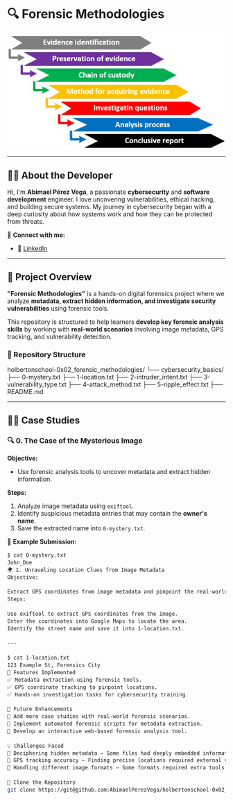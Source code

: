 # 🔍 Forensic Methodologies  
  
![Forensic Analysis](cybersec-repo3.png) 

---

## 👨‍💻 About the Developer  

Hi, I'm **Abimael Pérez Vega**, a passionate **cybersecurity** and **software development** engineer. I love uncovering vulnerabilities, ethical hacking, and building secure systems. My journey in cybersecurity began with a deep curiosity about how systems work and how they can be protected from threats.  

📌 **Connect with me:**  
- 🔗 [LinkedIn](https://www.linkedin.com/in/abimael-perez-vega-8870b6320/)   

---

## 📜 Project Overview  

**"Forensic Methodologies"** is a hands-on digital forensics project where we analyze **metadata, extract hidden information, and investigate security vulnerabilities** using forensic tools.  

This repository is structured to help learners **develop key forensic analysis skills** by working with **real-world scenarios** involving image metadata, GPS tracking, and vulnerability detection.  

### **📂 Repository Structure**  

holbertonschool-0x02_forensic_methodologies/ └── cybersecurity_basics/ ├── 0-mystery.txt ├── 1-location.txt ├── 2-intruder_intent.txt ├── 3-vulnerability_type.txt ├── 4-attack_method.txt ├── 5-ripple_effect.txt ├── README.md

---

## 🕵️‍♂️ Case Studies  

### 🔍 **0. The Case of the Mysterious Image**  

**Objective:**  
- Use forensic analysis tools to uncover metadata and extract hidden information.  

**Steps:**  
1. Analyze image metadata using `exiftool`.  
2. Identify suspicious metadata entries that may contain the **owner's name**.  
3. Save the extracted name into `0-mystery.txt`.  

💾 **Example Submission:**  
```sh
$ cat 0-mystery.txt
John_Doe
🌍 1. Unraveling Location Clues from Image Metadata
Objective:

Extract GPS coordinates from image metadata and pinpoint the real-world location.
Steps:

Use exiftool to extract GPS coordinates from the image.
Enter the coordinates into Google Maps to locate the area.
Identify the street name and save it into 1-location.txt.

---

$ cat 1-location.txt
123 Example St, Forensics City
🚀 Features Implemented
✅ Metadata extraction using forensic tools.
✅ GPS coordinate tracking to pinpoint locations.
✅ Hands-on investigation tasks for cybersecurity training.

🔮 Future Enhancements
📌 Add more case studies with real-world forensic scenarios.
📌 Implement automated forensic scripts for metadata extraction.
📌 Develop an interactive web-based forensic analysis tool.

💡 Challenges Faced
🔸 Deciphering hidden metadata – Some files had deeply embedded information.
🔸 GPS tracking accuracy – Finding precise locations required external verification.
🔸 Handling different image formats – Some formats required extra tools to extract data.

🔗 Clone the Repository
git clone https://git@github.com:AbimaelPerezVega/holbertonschool-0x02_forensic_methodologies.git
